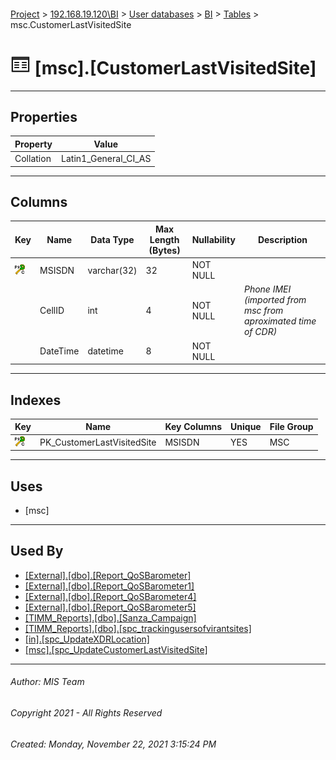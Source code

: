 #### 

[Project](../../../../index.md) > [192.168.19.120\\BI](../../../index.md) > [User databases](../../index.md) > [BI](../index.md) > [Tables](Tables.md) > msc.CustomerLastVisitedSite

# ![Tables](../../../../Images/Table32.png) [msc].[CustomerLastVisitedSite]

---

## <a name="#properties"></a>Properties

| Property | Value |
|---|---|
| Collation | Latin1_General_CI_AS |


---

## <a name="#columns"></a>Columns

| Key | Name | Data Type | Max Length (Bytes) | Nullability | Description |
|---|---|---|---|---|---|
| [![Cluster Primary Key PK_CustomerLastVisitedSite: MSISDN](../../../../Images/pkcluster.png)](#indexes) | MSISDN | varchar(32) | 32 | NOT NULL |  |
|  | CellID | int | 4 | NOT NULL | _Phone IMEI (imported from msc from aproximated time of CDR)_ |
|  | DateTime | datetime | 8 | NOT NULL |  |


---

## <a name="#indexes"></a>Indexes

| Key | Name | Key Columns | Unique | File Group |
|---|---|---|---|---|
| [![Cluster Primary Key PK_CustomerLastVisitedSite: MSISDN](../../../../Images/pkcluster.png)](#indexes) | PK_CustomerLastVisitedSite | MSISDN | YES | MSC |


---

## <a name="#uses"></a>Uses

* [msc]


---

## <a name="#usedby"></a>Used By

* [[External].[dbo].[Report_QoSBarometer]](../../External/Programmability/Stored_Procedures/Report_QoSBarometer.md)
* [[External].[dbo].[Report_QoSBarometer1]](../../External/Programmability/Stored_Procedures/Report_QoSBarometer1.md)
* [[External].[dbo].[Report_QoSBarometer4]](../../External/Programmability/Stored_Procedures/Report_QoSBarometer4.md)
* [[External].[dbo].[Report_QoSBarometer5]](../../External/Programmability/Stored_Procedures/Report_QoSBarometer5.md)
* [[TIMM_Reports].[dbo].[Sanza_Campaign]](../../TIMM_Reports/Programmability/Stored_Procedures/Sanza_Campaign.md)
* [[TIMM_Reports].[dbo].[spc_trackingusersofvirantsites]](../../TIMM_Reports/Programmability/Stored_Procedures/spc_trackingusersofvirantsites.md)
* [[in].[spc_UpdateXDRLocation]](../Programmability/Stored_Procedures/spc_UpdateXDRLocation.md)
* [[msc].[spc_UpdateCustomerLastVisitedSite]](../Programmability/Stored_Procedures/spc_UpdateCustomerLastVisitedSite.md)


---

###### Author:  MIS Team

###### Copyright 2021 - All Rights Reserved

###### Created: Monday, November 22, 2021 3:15:24 PM

